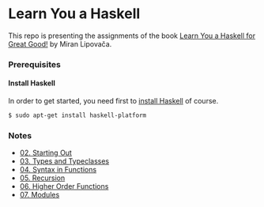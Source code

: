 # Learn You a Haskell

This repo is presenting the assignments of the book [Learn You a Haskell for Great Good!](http://learnyouahaskell.com/) by Miran Lipovača.

### Prerequisites
#### Install Haskell
In order to get started, you need first to [install Haskell](https://www.haskell.org/platform/) of course.
```bash
$ sudo apt-get install haskell-platform
```

### Notes
- [02. Starting Out](02_starting_out/starting_out.md)
- [03. Types and Typeclasses](03_types_and_typeclasses/types_and_typeclasses.md)
- [04. Syntax in Functions](04_syntax_in_functions/syntax_in_functions.md)
- [05. Recursion](05_recursion/recursion.md)
- [06. Higher Order Functions](06_higher_order_functions/higher_order_functions.md)
- [07. Modules](07_modules/modules.md)